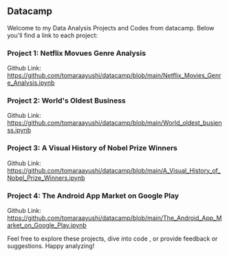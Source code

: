 ## Datacamp 
Welcome to my Data Analysis Projects and Codes from datacamp. Below you'll find a link to each project:

### Project 1: Netflix Movues Genre Analysis

Github Link: https://github.com/tomaraayushi/datacamp/blob/main/Netflix_Movies_Genre_Analysis.ipynb

### Project 2: World's Oldest Business

Github Link: https://github.com/tomaraayushi/datacamp/blob/main/World_oldest_busienss.ipynb

### Project 3: A Visual History of Nobel Prize Winners

Github Link: https://github.com/tomaraayushi/datacamp/blob/main/A_Visual_History_of_Nobel_Prize_Winners.ipynb

### Project 4: The Android App Market on Google Play

Github Link: https://github.com/tomaraayushi/datacamp/blob/main/The_Android_App_Market_on_Google_Play.ipynb

Feel free to explore these projects, dive into code , or provide feedback or suggestions. Happy analyzing!
